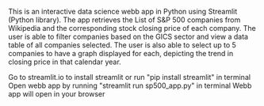 This is an interactive data science webb app in Python using Streamlit (Python library). The app retrieves the List of S&P 500 companies from Wikipedia and the corresponding stock closing price of each company. The user is able to filter companies based on the GICS sector and view a data table of all companies selected. The user is also able to select up to 5 companies to have a graph displayed for each, depicting the trend in closing price in that calendar year. 

Go to streamlit.io to install streamlit or run "pip install streamlit" in terminal
Open webb app by running "streamlit run sp500_app.py" in terminal
Webb app will open in your browser
